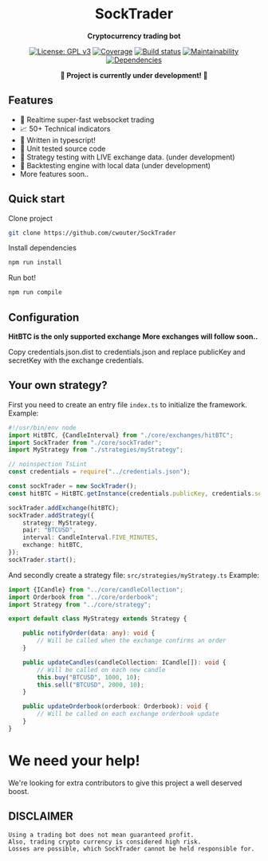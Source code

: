 
<h1 align="center">SockTrader</h1>
<p align="center"><b>Cryptocurrency trading bot</b></p>

<p align="center">
  <a href="https://www.gnu.org/licenses/gpl-3.0"><img src="https://img.shields.io/badge/License-GPL%20v3-blue.svg" alt="License: GPL v3"></a>
  <a href="https://codecov.io/gh/cwouter/SockTrader"><img src="https://codecov.io/gh/cwouter/SockTrader/branch/master/graph/badge.svg" alt="Coverage"></a>
  <a href="https://travis-ci.org/cwouter/SockTrader"><img src="https://travis-ci.org/cwouter/SockTrader.svg?branch=master" alt="Build status"></a>
  <a href="https://codeclimate.com/github/cwouter/SockTrader/maintainability"><img src="https://api.codeclimate.com/v1/badges/4ff5f03cd3df6fe8f776/maintainability" alt="Maintainability"></a>
  <a href="https://david-dm.org/cwouter/SockTrader"><img src="https://david-dm.org/cwouter/SockTrader.svg" alt="Dependencies"></a>
</p>

<p align="center"><b>🚧 Project is currently under development! 🚧</b></p>

## Features

- 🚀 Realtime super-fast websocket trading
- 📈 50+ Technical indicators
- 🌈 Written in typescript!
- 🌿 Unit tested source code
- 💎 Strategy testing with LIVE exchange data. (under development)
- 🏡 Backtesting engine with local data (under development)
- More features soon..

## Quick start

Clone project
```bash
git clone https://github.com/cwouter/SockTrader
```

Install dependencies
```bash
npm run install
```

Run bot!
```bash
npm run compile
```

## Configuration

**HitBTC is the only supported exchange**
**More exchanges will follow soon..**
  
Copy credentials.json.dist to credentials.json and replace publicKey and secretKey with the exchange credentials.


## Your own strategy?

First you need to create an entry file `index.ts` to initialize the framework.
Example:
```typescript
#!/usr/bin/env node
import HitBTC, {CandleInterval} from "./core/exchanges/hitBTC";
import SockTrader from "./core/sockTrader";
import MyStrategy from "./strategies/myStrategy";

// noinspection TsLint
const credentials = require("../credentials.json");

const sockTrader = new SockTrader();
const hitBTC = HitBTC.getInstance(credentials.publicKey, credentials.secretKey);

sockTrader.addExchange(hitBTC);
sockTrader.addStrategy({
    strategy: MyStrategy,
    pair: "BTCUSD",
    interval: CandleInterval.FIVE_MINUTES,
    exchange: hitBTC,
});
sockTrader.start();
```

And secondly create a strategy file: `src/strategies/myStrategy.ts`
Example:
```typescript
import {ICandle} from "../core/candleCollection";
import Orderbook from "../core/orderbook";
import Strategy from "../core/strategy";

export default class MyStrategy extends Strategy {

    public notifyOrder(data: any): void {
        // Will be called when the exchange confirms an order
    }

    public updateCandles(candleCollection: ICandle[]): void {
        // Will be called on each new candle
        this.buy("BTCUSD", 1000, 10);
        this.sell("BTCUSD", 2000, 10);
    }

    public updateOrderbook(orderbook: Orderbook): void {
        // Will be called on each exchange orderbook update
    }
}
```


# We need your help!
We're looking for extra contributors to give this project a well deserved boost.


## DISCLAIMER
    Using a trading bot does not mean guaranteed profit. 
    Also, trading crypto currency is considered high risk.
    Losses are possible, which SockTrader cannot be held responsible for.
